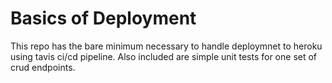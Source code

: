 # Basics of Deployment

This repo has the bare minimum necessary to handle deploymnet to heroku using tavis ci/cd pipeline. Also included are simple unit tests for one set of crud endpoints.

